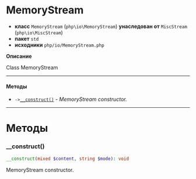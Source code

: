 # MemoryStream

- **класс** `MemoryStream` (`php\io\MemoryStream`) **унаследован от** `MiscStream` (`php\io\MiscStream`)
- **пакет** `std`
- **исходники** `php/io/MemoryStream.php`

**Описание**

Class MemoryStream

---

#### Методы

- `->`[`__construct()`](#method-__construct) - _MemoryStream constructor._

---
# Методы

<a name="method-__construct"></a>

### __construct()
```php
__construct(mixed $content, string $mode): void
```
MemoryStream constructor.